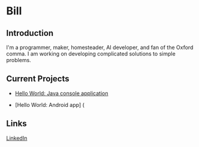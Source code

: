 # Bill

## Introduction

I'm a programmer, maker, homesteader, AI developer, and fan of the Oxford comma. I am working on developing complicated solutions to simple problems.  

## Current Projects

* [Hello World: Java console application](https://github.com/BillTheMaker/android-hello-world-billthemaker)

* [Hello World: Android app] (

## Links

[LinkedIn](https://www.linkedin.com/in/william-holcombe-15559a183/)